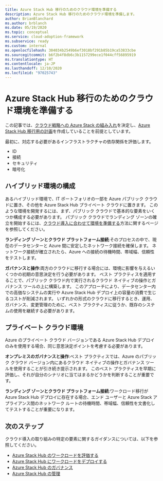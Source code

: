 ```yaml
---
title: Azure Stack Hub 移行のためのクラウド環境を準備する
description: Azure Stack Hub 移行のためのクラウド環境を準備します。
author: BrianBlanchard
ms.author: brblanch
ms.date: 05/19/2020
ms.topic: conceptual
ms.service: cloud-adoption-framework
ms.subservice: ready
ms.custom: internal
ms.openlocfilehash: 304034b2549b6ef3018bf291b85b19ca53833cbe
ms.sourcegitcommit: b6f2b4f8db6c3b1157299ece1f044cff56895919
ms.translationtype: HT
ms.contentlocale: ja-JP
ms.lasthandoff: 12/10/2020
ms.locfileid: "97025743"
---
```

# <a name="ready-your-cloud-environment-for-azure-stack-hub-migration"></a>Azure Stack Hub 移行のためのクラウド環境を準備する

この記事では、[クラウド戦略への Azure Stack の組み入れ](./index.md)を決定し、[Azure Stack Hub 移行用の計画](./plan.md)を作成していることを前提としています。

最初に、対応する必要があるインフラストラクチャの依存関係を評価します。

- ID
- 接続
- セキュリティ
- 暗号化

## <a name="hybrid-environment-configuration"></a>ハイブリッド環境の構成

あるハイブリッド環境で、IT ポートフォリオの一部を Azure パブリック クラウドに置き、その他を Azure Stack Hub プライベート クラウドに置きます。 このような環境を開発するには、まず、パブリック クラウドで基本的な要素をいくつか構成する必要があります。 パブリック クラウドでランディング ゾーンの確立を開始するには、[クラウド導入に合わせて環境を準備する](../../ready/index.md)方法に関するページを参照してください。

**ランディング ゾーンとクラウド プラットフォーム接続**:そのプロセスの中で、現在のデータセンターと Azure 間に安定したネットワーク接続を確保します。 ネットワーク接続が確立されたら、Azure への接続の待機時間、帯域幅、信頼性をテストします。

**ガバナンスと操作**:両方のクラウドに移行する場合には、環境に影響を与えるいくつかの初期の意思決定を行う必要があります。 ベスト プラクティスを適用することで、パブリック クラウド内で実行されるクラウド ネイティブの操作とガバナンス ツールの上に構築します。 このアプローチにより、データセンター内での高価なシステムの実行や Azure Stack Hub デプロイ上の容量の消費で生じるコストが削減されます。 いずれかの形式のクラウドに移行するとき、運用、ガバナンス、変更管理のために、ベスト プラクティスに従うか、既存のシステムの使用を継続する必要があります。

## <a name="private-cloud-environment"></a>プライベート クラウド環境

Azure のプライベート クラウド バージョンである Azure Stack Hub デプロイのみを使用する場合、同じ意思決定ポイントを考慮する必要があります。

**オンプレミスのガバナンスと操作**:ベスト プラクティスでは、Azure のパブリック クラウド バージョン内にあるクラウド ネイティブの操作とガバナンス ツールを使用することが引き続き提示されます。 このベスト プラクティスを早期に評価し、それが自分のシナリオに当てはまるかどうかを判断することが重要です。

**ランディング ゾーンとクラウド プラットフォーム接続**:ワークロード移行が Azure Stack Hub デプロイに存在する場合、エンド ユーザーと Azure Stack アプライアンス間のネットワーク ルートの待機時間、帯域幅、信頼性を文書化してテストすることが重要になります。

## <a name="next-steps"></a>次のステップ

クラウド導入の取り組みの特定の要素に関するガイダンスについては、以下を参照してください。

- [Azure Stack Hub のワークロードを評価する](./migrate-assess.md)
- [Azure Stack Hub にワークロードをデプロイする](./migrate-deploy.md)
- [Azure Stack Hub のガバナンス](./govern.md)
- [Azure Stack Hub の管理](./manage.md)

